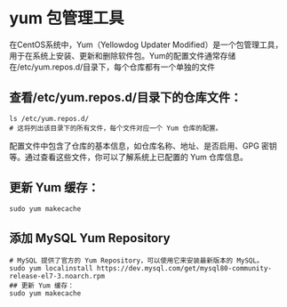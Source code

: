 
# yum 包管理工具
在CentOS系统中，Yum（Yellowdog Updater Modified）是一个包管理工具，用于在系统上安装、更新和删除软件包。Yum的配置文件通常存储在/etc/yum.repos.d/目录下，每个仓库都有一个单独的文件  

## 查看/etc/yum.repos.d/目录下的仓库文件：
```shell
ls /etc/yum.repos.d/
# 这将列出该目录下的所有文件，每个文件对应一个 Yum 仓库的配置。
```
配置文件中包含了仓库的基本信息，如仓库名称、地址、是否启用、GPG 密钥等。通过查看这些文件，你可以了解系统上已配置的 Yum 仓库信息。  

## 更新 Yum 缓存：
```shell
sudo yum makecache
```

## 添加 MySQL Yum Repository
```shell
# MySQL 提供了官方的 Yum Repository，可以使用它来安装最新版本的 MySQL。
sudo yum localinstall https://dev.mysql.com/get/mysql80-community-release-el7-3.noarch.rpm  
## 更新 Yum 缓存：
sudo yum makecache
```


